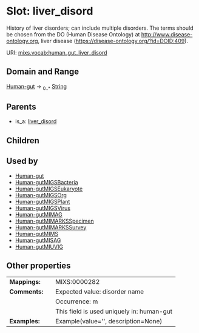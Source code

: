 
# Slot: liver_disord


History of liver disorders; can include multiple disorders. The terms should be chosen from the DO (Human Disease Ontology) at http://www.disease-ontology.org, liver disease (https://disease-ontology.org/?id=DOID:409).

URI: [mixs.vocab:human_gut_liver_disord](https://w3id.org/mixs/vocab/human_gut_liver_disord)


## Domain and Range

[Human-gut](Human-gut.md) &#8594;  <sub>0..\*</sub> [String](types/String.md)

## Parents

 *  is_a: [liver_disord](liver_disord.md)

## Children


## Used by

 * [Human-gut](Human-gut.md)
 * [Human-gutMIGSBacteria](Human-gutMIGSBacteria.md)
 * [Human-gutMIGSEukaryote](Human-gutMIGSEukaryote.md)
 * [Human-gutMIGSOrg](Human-gutMIGSOrg.md)
 * [Human-gutMIGSPlant](Human-gutMIGSPlant.md)
 * [Human-gutMIGSVirus](Human-gutMIGSVirus.md)
 * [Human-gutMIMAG](Human-gutMIMAG.md)
 * [Human-gutMIMARKSSpecimen](Human-gutMIMARKSSpecimen.md)
 * [Human-gutMIMARKSSurvey](Human-gutMIMARKSSurvey.md)
 * [Human-gutMIMS](Human-gutMIMS.md)
 * [Human-gutMISAG](Human-gutMISAG.md)
 * [Human-gutMIUVIG](Human-gutMIUVIG.md)

## Other properties

|  |  |  |
| --- | --- | --- |
| **Mappings:** | | MIXS:0000282 |
| **Comments:** | | Expected value: disorder name |
|  | | Occurrence: m |
|  | | This field is used uniquely in: human-gut |
| **Examples:** | | Example(value='', description=None) |

